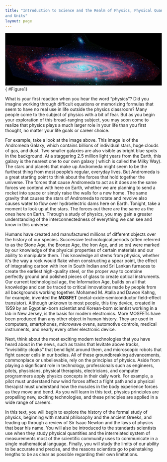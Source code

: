 ```yaml
---
title: "Introduction to Science and the Realm of Physics, Physical Quantities,
and Units"
layout: page
---
```


![The spiral galaxy Andromeda is shown.](../resources/Figure_01_00_01.jpg "Galaxies are as immense as atoms are small. Yet the same laws of physics describe both, and all the rest of nature&#x2014;an indication of the underlying unity in the universe. The laws of physics are surprisingly few in number, implying an underlying simplicity to nature&#x2019;s apparent complexity. (credit: NASA, JPL-Caltech, P. Barmby, Harvard-Smithsonian Center for Astrophysics)")
{ #Figure1}

What is your first reaction when you hear the word “physics”? Did you imagine
working through difficult equations or memorizing formulas that seem to have no
real use in life outside the physics classroom? Many people come to the subject
of physics with a bit of fear. But as you begin your exploration of this
broad-ranging subject, you may soon come to realize that physics plays a much
larger role in your life than you first thought, no matter your life goals or
career choice.

For example, take a look at the image above. This image is of the Andromeda
Galaxy, which contains billions of individual stars, huge clouds of gas, and
dust. Two smaller galaxies are also visible as bright blue spots in the
background. At a staggering 2.5 million light years from the Earth, this galaxy
is the nearest one to our own galaxy (
which is called the Milky Way). The stars and planets that make up Andromeda
might seem to be the furthest thing from most people’s regular, everyday lives.
But Andromeda is a great starting point to think about the forces that hold
together the universe. The forces that cause Andromeda to act as it does are the
same forces we contend with here on Earth, whether we are planning to send a
rocket into space or simply raise the walls for a new home. The same gravity
that causes the stars of Andromeda to rotate and revolve also causes water to
flow over hydroelectric dams here on Earth. Tonight, take a moment to look up at
the stars. The forces out there are the same as the ones here on Earth. Through
a study of physics, you may gain a greater understanding of the
interconnectedness of everything we can see and know in this universe.

Humans have created and manufactured millions of different objects over the history of our species. Successive technological periods (often referred to as the Stone Age, the Bronze Age, the Iron Age, and so on) were marked by our knowledge of the physical properties of certain materials and our ability to manipulate them. This knowledge all stems from physics, whether it's the way a rock would flake when constructing a spear point, the effect of integrating carbon with iron in South Indian and Sri Lankan furnaces to create the earliest high-quality steel, or the proper way to combine perfectly ground and polished pieces of glass to create optical instruments. Our current technological age, the Information Age, builds on all that knowledge and can be traced to critical innovations made by people from all backgrounds working together. Mohamed M. Atalla and Dawon Kahng, for example, invented the **MOSFET** (metal-oxide-semiconductor field-effect transistor). Although unknown to most people, this tiny device, created in 1959 by an Egyptian-born scientist and Korean-born scientist working in a lab in New Jersey, is the basis for modern electronics. More MOSFETs have been produced than any other object in human history. They are used in computers, smartphones, microwave ovens, automotive controls, medical instruments, and nearly every other electronic device.

Next, think about the most exciting modern technologies that you have heard about in the news, such as trains that levitate above tracks, “invisibility cloaks” that bend light around them, and microscopic robots that fight cancer cells in our bodies. All of these groundbreaking advancements, commonplace or unbelievable, rely on the principles of physics. Aside from playing a significant role in technology, professionals such as engineers, pilots, physicians, physical therapists, electricians, and computer programmers apply physics concepts in their daily work. For example, a pilot must understand how wind forces affect a flight path and a physical therapist must understand how the muscles in the body experience forces as they move and bend. As you will learn in this text, physics principles are propelling new, exciting technologies, and these principles are applied in a wide range of careers.

In this text, you will begin to explore the history of the formal study of
physics, beginning with natural philosophy and the ancient Greeks, and leading
up through a review of Sir Isaac Newton and the laws of physics that bear his
name. You will also be introduced to the standards scientists use when they
study physical quantities and the interrelated system of measurements most of
the scientific community uses to communicate in a single mathematical language.
Finally, you will study the limits of our ability to be accurate and precise,
and the reasons scientists go to painstaking lengths to be as clear as possible
regarding their own limitations.
